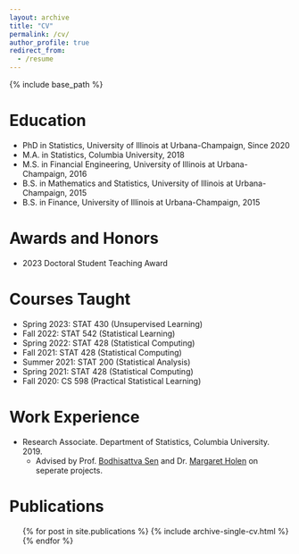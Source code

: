```yaml
---
layout: archive
title: "CV"
permalink: /cv/
author_profile: true
redirect_from:
  - /resume
---
```


{% include base_path %}

Education
======
* PhD in Statistics, University of Illinois at Urbana-Champaign, Since 2020
* M.A. in Statistics, Columbia University, 2018
* M.S. in Financial Engineering, University of Illinois at Urbana-Champaign, 2016
* B.S. in Mathematics and Statistics, University of Illinois at Urbana-Champaign, 2015
* B.S. in Finance, University of Illinois at Urbana-Champaign, 2015

Awards and Honors
======
* 2023 Doctoral Student Teaching Award

Courses Taught
======
* Spring 2023: STAT 430 (Unsupervised Learning)
* Fall 2022: STAT 542 (Statistical Learning)
* Spring 2022: STAT 428 (Statistical Computing)
* Fall 2021: STAT 428 (Statistical Computing)
* Summer 2021: STAT 200 (Statistical Analysis)
* Spring 2021: STAT 428 (Statistical Computing)
* Fall 2020: CS 598 (Practical Statistical Learning)


Work Experience
======
* Research Associate. Department of Statistics, Columbia University. 2019.
  * Advised by Prof. [Bodhisattva Sen](http://www.stat.columbia.edu/~bodhi/Bodhi/Welcome.html) and Dr. [Margaret Holen](https://www.linkedin.com/in/margaret-holen-36068547/) on seperate projects.
<!--   * Supervisor: Professor Git -->

<!-- 
Skills
======
* Languages: C++, R, Python
* Software: LaTeX, Mathematica, MATLAB.
-->

Publications
======
  <ul>{% for post in site.publications %}
    {% include archive-single-cv.html %}
  {% endfor %}</ul>
  
<!-- Talks
======
  <ul>{% for post in site.talks %}
    {% include archive-single-talk-cv.html %}
  {% endfor %}</ul> -->
  
<!-- Teaching
======
  <ul>{% for post in site.teaching %}
    {% include archive-single-cv.html %}
  {% endfor %}</ul>
  
Service and leadership
======
* Currently signed in to 43 different slack teams -->

